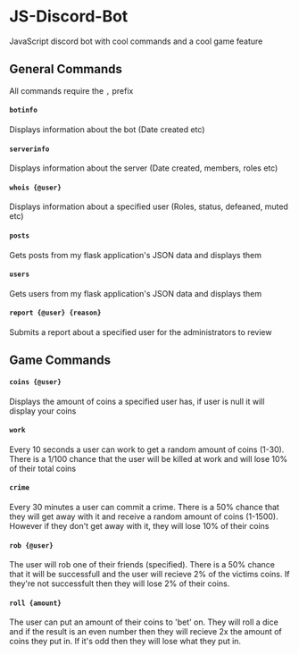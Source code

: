 # JS-Discord-Bot
JavaScript discord bot with cool commands and a cool game feature

## General Commands
All commands require the `,` prefix
#### `botinfo`
Displays information about the bot (Date created etc)

#### `serverinfo`
Displays information about the server (Date created, members, roles etc)

#### `whois {@user}`
Displays information about a specified user (Roles, status, defeaned, muted etc)

#### `posts`
Gets posts from my flask application's JSON data and displays them

#### `users`
Gets users from my flask application's JSON data and displays them

#### `report {@user} {reason}`
Submits a report about a specified user for the administrators to review

## Game Commands

#### `coins {@user}`
Displays the amount of coins a specified user has, if user is null it will display your coins

#### `work`
Every 10 seconds a user can work to get a random amount of coins (1-30). There is a 1/100 chance that
the user will be killed at work and will lose 10% of their total coins

#### `crime`
Every 30 minutes a user can commit a crime. There is a 50% chance that they will get away with it and receive
a random amount of coins (1-1500). However if they don't get away with it, they will lose 10% of their coins

#### `rob {@user}`
The user will rob one of their friends (specified). There is a 50% chance that it will be successfull and the user
will recieve 2% of the victims coins. If they're not successfult then they will lose 2% of their coins. 

#### `roll {amount}`
The user can put an amount of their coins to 'bet' on. They will roll a dice and if the result is an even number
then they will recieve 2x the amount of coins they put in. If it's odd then they will lose what they put in.
